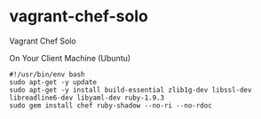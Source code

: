 vagrant-chef-solo
=================

Vagrant Chef Solo

On Your Client Machine (Ubuntu)

```
#!/usr/bin/env bash
sudo apt-get -y update
sudo apt-get -y install build-essential zlib1g-dev libssl-dev libreadline6-dev libyaml-dev ruby-1.9.3
sudo gem install chef ruby-shadow --no-ri --no-rdoc
```

